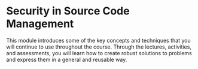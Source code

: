 # Security in Source Code Management

This module introduces some of the key concepts and techniques that you will
continue to use throughout the course. Through the lectures, activities, and
assessments, you will learn how to create robust solutions to problems and
express them in a general and reusable way.
